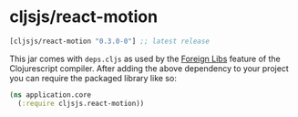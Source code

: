 # cljsjs/react-motion

[](dependency)
```clojure
[cljsjs/react-motion "0.3.0-0"] ;; latest release
```
[](/dependency)

This jar comes with `deps.cljs` as used by the [Foreign Libs][flibs] feature
of the Clojurescript compiler. After adding the above dependency to your project
you can require the packaged library like so:

```clojure
(ns application.core
  (:require cljsjs.react-motion))
```

[flibs]: https://github.com/clojure/clojurescript/wiki/Packaging-Foreign-Dependencies
